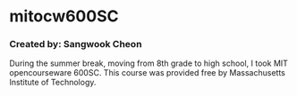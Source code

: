 # mitocw600SC
### Created by: Sangwook Cheon

During the summer break, moving from 8th 
grade to high school, I took MIT opencourseware 600SC. 
This course was provided free by Massachusetts Institute of 
Technology. 

